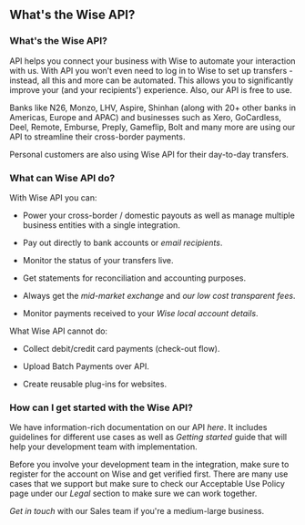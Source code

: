 ## What's the Wise API?  
### What's the Wise API?

API helps you connect your business with Wise to automate your interaction with us. With API you won’t even need to log in to Wise to set up transfers - instead, all this and more can be automated. This allows you to significantly improve your (and your recipients') experience. Also, our API is free to use.

Banks like N26, Monzo, LHV, Aspire, Shinhan (along with 20+ other banks in Americas, Europe and APAC) and businesses such as Xero, GoCardless, Deel, Remote, Emburse, Preply, Gameflip, Bolt and many more are using our API to streamline their cross-border payments.

Personal customers are also using Wise API for their day-to-day transfers.

### What can Wise API do?

With Wise API you can:

  * Power your cross-border / domestic payouts as well as manage multiple business entities with a single integration.

  * Pay out directly to bank accounts or _email recipients_.

  * Monitor the status of your transfers live.

  * Get statements for reconciliation and accounting purposes.

  * Always get the _mid-market exchange_ and _our low cost transparent fees_.

  * Monitor payments received to your _Wise local account details_.




What Wise API cannot do:

  * Collect debit/credit card payments (check-out flow).

  * Upload Batch Payments over API.

  * Create reusable plug-ins for websites.




### How can I get started with the Wise API?

We have information-rich documentation on our API _here_. It includes guidelines for different use cases as well as _Getting started_ guide that will help your development team with implementation.

Before you involve your development team in the integration, make sure to register for the account on Wise and get verified first. There are many use cases that we support but make sure to check our Acceptable Use Policy page under our _Legal_ section to make sure we can work together.

 _Get in touch_ with our Sales team if you're a medium-large business.